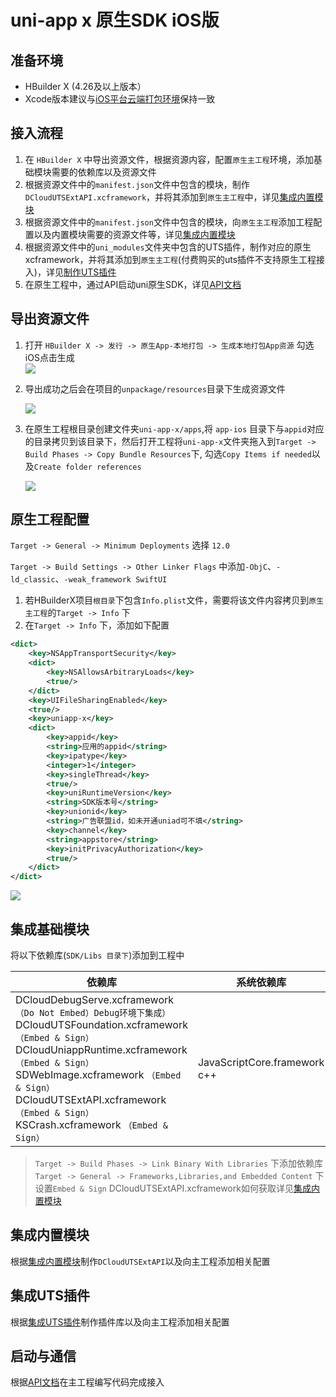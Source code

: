 # uni-app x 原生SDK iOS版

## 准备环境
* HBuilder X (4.26及以上版本）
* Xcode版本建议与[iOS平台云端打包环境](https://doc.dcloud.net.cn/uni-app-x/tutorial/app-env.html#ios%E5%B9%B3%E5%8F%B0%E4%BA%91%E7%AB%AF%E6%89%93%E5%8C%85%E7%8E%AF%E5%A2%83)保持一致


## 接入流程
1. 在 `HBuilder X` 中导出资源文件，根据资源内容，配置`原生主工程`环境，添加基础模块需要的依赖库以及资源文件
2. 根据资源文件中的`manifest.json`文件中包含的模块，制作`DCloudUTSExtAPI.xcframework`，并将其添加到`原生主工程`中，详见[集成内置模块](../modules/ios/modules.md)
3. 根据资源文件中的`manifest.json`文件中包含的模块，向`原生主工程`添加工程配置以及内置模块需要的资源文件等，详见[集成内置模块](../modules/ios/modules.md)
4. 根据资源文件中的`uni_modules`文件夹中包含的UTS插件，制作对应的原生xcframework，并将其添加到`原生主工程`(付费购买的uts插件不支持原生工程接入)，详见[制作UTS插件](iosuts.md)
5. 在原生工程中，通过API启动uni原生SDK，详见[API文档](iosapi.md)

## 导出资源文件
1. 打开 `HBuilder X -> 发行 -> 原生App-本地打包 -> 生成本地打包App资源` 勾选iOS点击生成  
    ![](https://web-ext-storage.dcloud.net.cn/native/doc/iOS/export.png)


2. 导出成功之后会在项目的`unpackage/resources`目录下生成资源文件   

    ![](https://web-ext-storage.dcloud.net.cn/native/doc/iOS/resources.png)

3. 在原生工程根目录创建文件夹`uni-app-x/apps`,将 `app-ios` 目录下与`appid`对应的目录拷贝到该目录下，然后打开工程将`uni-app-x`文件夹拖入到`Target -> Build Phases -> Copy Bundle Resources`下, 勾选`Copy Items if needed`以及`Create folder references`

    ![](https://web-ext-storage.dcloud.net.cn/native/doc/iOS/copy_resources.png)



## 原生工程配置

`Target -> General -> Minimum Deployments` 选择 `12.0`   

`Target -> Build Settings -> Other Linker Flags` 中添加`-ObjC`、`-ld_classic`、`-weak_framework SwiftUI`

1. 若HBuilderX项目`根目录`下包含`Info.plist`文件，需要将该文件内容拷贝到`原生主工程`的`Target -> Info` 下
2. 在`Target -> Info` 下，添加如下配置
```xml
<dict>
	<key>NSAppTransportSecurity</key>
	<dict>
		<key>NSAllowsArbitraryLoads</key>
		<true/>
	</dict>
	<key>UIFileSharingEnabled</key>
	<true/>
	<key>uniapp-x</key>
	<dict>
		<key>appid</key>
		<string>应用的appid</string>
		<key>ipatype</key>
		<integer>1</integer>
		<key>singleThread</key>
		<true/>
		<key>uniRuntimeVersion</key>
		<string>SDK版本号</string>
		<key>unionid</key>
		<string>广告联盟id，如未开通uniad可不填</string>
		<key>channel</key>
		<string>appstore</string>
		<key>initPrivacyAuthorization</key>
		<true/>
	</dict>
</dict>
```
![](https://web-ext-storage.dcloud.net.cn/native/doc/iOS/uniappx_app_info.png)



## 集成基础模块
将以下依赖库(`SDK/Libs 目录下`)添加到工程中

| 依赖库 | 系统依赖库 |
| ---   | ---|
| DCloudDebugServe.xcframework `（Do Not Embed）Debug环境下集成）` <br> DCloudUTSFoundation.xcframework `（Embed & Sign）` <br> DCloudUniappRuntime.xcframework `（Embed & Sign）` <br> SDWebImage.xcframework `（Embed & Sign）` <br> DCloudUTSExtAPI.xcframework `（Embed & Sign）` <br> KSCrash.xcframework `（Embed & Sign）`   |   JavaScriptCore.framework <br> c++ |

> `Target -> Build Phases -> Link Binary With Libraries` 下添加依赖库
> `Target -> General -> Frameworks,Libraries,and Embedded Content` 下设置`Embed & Sign`
> DCloudUTSExtAPI.xcframework如何获取详见[集成内置模块](../modules/ios/modules.md)

## 集成内置模块
根据[集成内置模块](../modules/ios/modules.md)制作`DCloudUTSExtAPI`以及向主工程添加相关配置

## 集成UTS插件
根据[集成UTS插件](iosuts.md)制作插件库以及向主工程添加相关配置

## 启动与通信
根据[API文档](iosapi.md)在主工程编写代码完成接入